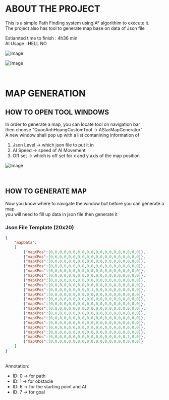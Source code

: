 # ABOUT THE PROJECT
<ins> </ins>
This is a simple Path Finding system using A* algorithim to execute it.<br>
The project also has tool to generate map base on data of Json file
<br>

Estiamted time to finish : 4h36 min
<br>
AI Usage : HELL NO


![Image](https://github.com/user-attachments/assets/f53d13c0-4a1b-426e-a92f-3feb43dacf30)

![Image](https://github.com/user-attachments/assets/c569fef0-ed87-455a-b09f-5a19fe1d841b)

<br>

# MAP GENERATION
<ins> </ins>
## HOW TO OPEN TOOL WINDOWS
<ins> </ins>
In order to generate a map, you can locate tool on navigation bar<br>
then choose "QuocAnhHoangCustomTool -> AStarMapGenerator" <br>
A new window shall pop up with a list contanining information of<br>
<ol>
  <li>Json Level -> which json file to put it in</li>
  <li>AI Speed -> speed of AI Movement</li>
  <li>Off set -> which is off set for x and y axis of the map position</li>
</ol>

![Image](https://github.com/user-attachments/assets/35029c40-78fa-42d0-b382-f14405c523db)


<br>

## HOW TO GENERATE MAP
<ins> </ins>
Now you know where to navigate the window but before you can generate a map<br>
you will need to fill up data in json file then generate it<br>

### Json File Template (20x20)
```json
{
    "mapData":
    [
        {"mapXPos":[0,0,0,0,0,0,0,0,0,0,0,0,0,0,0,0,0,0,0,0]},
        {"mapXPos":[0,6,0,0,0,0,0,0,0,0,0,0,0,0,0,0,0,0,0,0]},
        {"mapXPos":[0,0,0,0,0,0,0,0,0,0,0,0,0,0,0,0,0,0,0,0]},
        {"mapXPos":[0,0,0,0,0,0,0,0,0,0,0,0,0,0,0,0,0,0,0,0]},
        {"mapXPos":[0,0,0,0,0,0,0,0,0,0,0,0,0,0,0,0,0,0,0,0]},
        {"mapXPos":[0,0,0,0,0,0,0,0,0,0,0,0,0,0,0,0,0,0,0,0]},
        {"mapXPos":[0,0,0,0,0,0,0,0,0,0,0,0,0,0,0,0,0,0,0,0]},
        {"mapXPos":[0,0,0,0,0,0,0,0,0,0,0,0,0,0,0,0,0,0,0,0]},
        {"mapXPos":[0,0,0,0,0,0,0,0,0,1,0,0,0,0,0,0,0,0,0,0]},
        {"mapXPos":[0,0,0,0,0,0,0,0,0,0,0,0,0,0,0,0,0,0,0,0]},
        {"mapXPos":[0,0,0,0,0,0,0,0,0,0,0,0,0,0,0,0,0,0,0,0]},
        {"mapXPos":[0,0,0,0,0,0,0,0,0,0,0,0,0,0,0,0,0,0,0,0]},
        {"mapXPos":[0,0,0,0,0,0,0,0,0,0,0,0,0,0,0,0,0,0,0,0]},
        {"mapXPos":[0,0,0,0,0,0,0,0,0,0,0,0,0,0,0,0,0,0,0,0]},
        {"mapXPos":[0,0,0,0,0,0,0,0,0,0,0,0,0,0,0,0,0,0,0,0]},
        {"mapXPos":[0,0,0,0,0,0,0,0,0,0,0,0,0,0,0,0,0,0,0,0]},
        {"mapXPos":[0,0,0,0,0,0,0,0,0,0,0,0,0,0,0,0,0,0,0,0]},
        {"mapXPos":[0,0,0,0,0,0,0,0,0,0,0,0,0,0,0,0,0,0,0,0]},
        {"mapXPos":[0,0,0,0,0,0,0,0,0,0,0,0,0,0,0,0,0,7,0,0]},
        {"mapXPos":[0,0,0,0,0,0,0,0,0,0,0,0,0,0,0,0,0,0,0,0]}
    ]
}
```
<br>
Annotation: <br>
<ul>
  <li>ID: 0 -> for path</li>
  <li>ID: 1 -> for obstacle</li>
  <li>ID: 6 -> for the starting point and AI</li>
  <li>ID: 7 -> for goal</li>
</ul>
